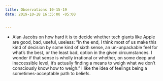 ```yaml
---
title: Observations 10-15-19
date: 2019-10-18 16:35:00 -05:00


---
```


- Alan Jacobs on how hard it is to decide whether tech giants like Apple are good, bad, useful, useless: “In the end, I think most of us make this kind of decision by some kind of sixth sense, an un-unpackable feel for what’s the best, or the least bad, option in the given circumstances. I wonder if that sense is wholly irrational or whether, on some deep and inaccessible level, it’s actually finding a means to weigh what we don’t consciously know how to weigh.” I like the idea of feelings being a sometimes-acceptable path to beliefs.